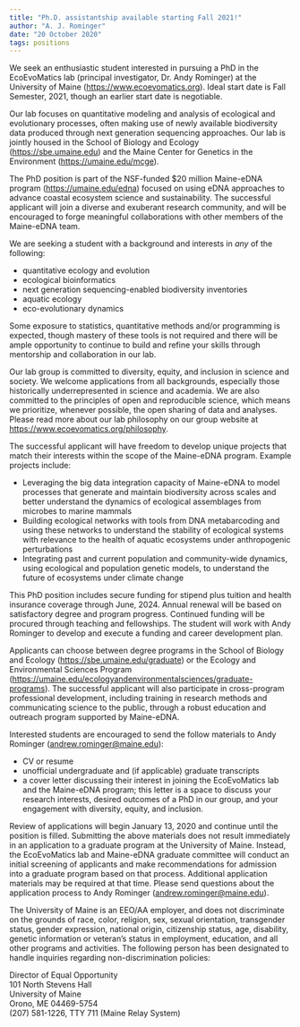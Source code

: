 ```yaml
---
title: "Ph.D. assistantship available starting Fall 2021!"
author: "A. J. Rominger"
date: "20 October 2020"
tags: positions
---
```



We seek an enthusiastic student interested in pursuing a PhD in the EcoEvoMatics lab (principal investigator, Dr. Andy Rominger) at the University of Maine (<https://www.ecoevomatics.org>). Ideal start date is Fall Semester, 2021, though an earlier start date is negotiable.

Our lab focuses on quantitative modeling and analysis of ecological and evolutionary processes, often making use of newly available biodiversity data produced through next generation sequencing approaches.  Our lab is jointly housed in the School of Biology and Ecology (<https://sbe.umaine.edu>) and the Maine Center for Genetics in the Environment (<https://umaine.edu/mcge>). 

The PhD position is part of the NSF-funded $20 million Maine-eDNA program (<https://umaine.edu/edna>) focused on using eDNA approaches to advance coastal ecosystem science and sustainability.  The successful applicant will join a diverse and exuberant research community, and will be encouraged to forge meaningful collaborations with other members of the Maine-eDNA team.

We are seeking a student with a background and interests in *any* of the following:

- quantitative ecology and evolution
- ecological bioinformatics
- next generation sequencing-enabled biodiversity inventories
- aquatic ecology
- eco-evolutionary dynamics

Some exposure to statistics, quantitative methods and/or programming is expected, though mastery of these tools is not required and there will be ample opportunity to continue to build and refine your skills through mentorship and collaboration in our lab.

Our lab group is committed to diversity, equity, and inclusion in science and society. We welcome applications from all backgrounds, especially those historically underrepresented in science and academia. We are also committed to the principles of open and reproducible science, which means we prioritize, whenever possible, the open sharing of data and analyses. Please read more about our lab philosophy on our group website at <https://www.ecoevomatics.org/philosophy>.

The successful applicant will have freedom to develop unique projects that match their interests within the scope of the Maine-eDNA program. Example projects include:

- Leveraging the big data integration capacity of Maine-eDNA to model processes that generate and maintain biodiversity across scales and better understand the dynamics of ecological assemblages from microbes to marine mammals
- Building ecological networks with tools from DNA metabarcoding and using these networks to understand the stability of ecological systems with relevance to the health of aquatic ecosystems under anthropogenic perturbations
- Integrating past and current population and community-wide dynamics, using ecological and population genetic models, to understand the future of ecosystems under climate change

This PhD position includes secure funding for stipend plus tuition and health insurance coverage through June, 2024. Annual renewal will be based on satisfactory degree and program progress. Continued funding will be procured through teaching and fellowships. The student will work with Andy Rominger to develop and execute a funding and career development plan. 

Applicants can choose between degree programs in the School of Biology and Ecology (<https://sbe.umaine.edu/graduate>) or the Ecology and Environmental Sciences Program (<https://umaine.edu/ecologyandenvironmentalsciences/graduate-programs>). The successful applicant will also participate in cross-program professional development, including training in research methods and communicating science to the public, through a robust education and outreach program supported by Maine-eDNA.

Interested students are encouraged to send the follow materials to Andy Rominger ([andrew.rominger@maine.edu](mailto:andrew.rominger@maine.edu)):

- CV or resume
- unofficial undergraduate and (if applicable) graduate transcripts 
- a cover letter discussing their interest in joining the EcoEvoMatics lab and the Maine-eDNA program; this letter is a space to discuss your research interests, desired outcomes of a PhD in our group, and your engagement with diversity, equity, and inclusion.

Review of applications will begin January 13, 2020 and continue until the position is filled.  Submitting the above materials does not result immediately in an application to a graduate program at the University of Maine. Instead, the EcoEvoMatics lab and Maine-eDNA graduate committee will conduct an initial screening of applicants and make recommendations for admission into a graduate program based on that process. Additional application materials may be required at that time. Please send questions about the application process to Andy Rominger ([andrew.rominger@maine.edu](mailto:andrew.rominger@maine.edu)).

The University of Maine is an EEO/AA employer, and does not discriminate on the grounds of race, color, religion, sex, sexual orientation, transgender status, gender expression, national origin, citizenship status, age, disability, genetic information or veteran’s status in employment, education, and all other programs and activities. The following person has been designated to handle inquiries regarding non-discrimination policies:

Director of Equal Opportunity <br/>
101 North Stevens Hall  <br/>
University of Maine  <br/>
Orono, ME 04469-5754  <br/>
(207) 581-1226, TTY 711 (Maine Relay System)
